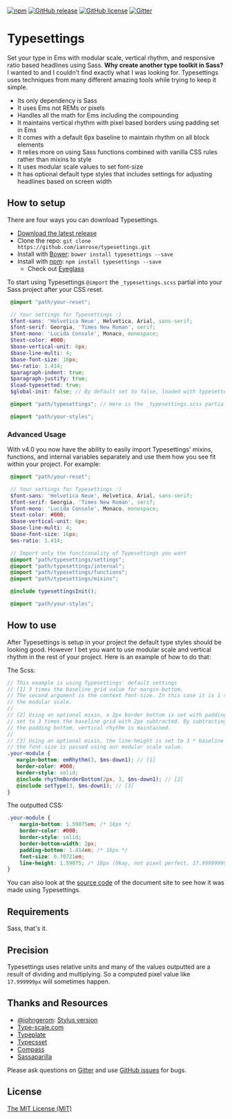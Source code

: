 [![npm](https://img.shields.io/npm/dt/typesettings.svg)]() [![GitHub release](https://img.shields.io/github/release/ianrose/typesettings.svg)]() [![GitHub license](https://img.shields.io/badge/license-MIT-blue.svg)](https://raw.githubusercontent.com/ianrose/typesettings/master/LICENSE) [![Gitter](https://badges.gitter.im/ianrose/typesettings.svg)](https://gitter.im/ianrose/typesettings?utm_source=badge&utm_medium=badge&utm_campaign=pr-badge)

Typesettings
============

Set your type in Ems with modular scale, vertical rhythm, and responsive ratio based headlines using Sass. **Why create another type toolkit in Sass?** I wanted to and I couldn't find exactly what I was looking for. Typesettings uses techniques from many different amazing tools while trying to keep it simple.

 * Its only dependency is Sass
 * It uses Ems not REMs or pixels
 * Handles all the math for Ems including the compounding
 * It maintains vertical rhythm with pixel based borders using padding set in Ems
 * It comes with a default 6px baseline to maintain rhythm on all block elements
 * It relies more on using Sass functions combined with vanilla CSS rules rather than mixins to style
 * It uses modular scale values to set font-size
 * It has optional default type styles that includes settings for adjusting headlines based on screen width

## How to setup

There are four ways you can download Typesettings.

* [Download the latest release](https://github.com/ianrose/typesettings/releases/latest)
* Clone the repo: `git clone https://github.com/ianrose/typesettings.git`
* Install with [Bower](http://bower.io/): `bower install typesettings --save`
* Install with [npm](https://www.npmjs.com): `npm install typesettings --save`
  * Check out [Eyeglass](https://github.com/sass-eyeglass/eyeglass)

To start using Typesettings `@import` the `_typesettings.scss` partial into your Sass project after your CSS reset.

```scss
 @import "path/your-reset";

 // Your settings for Typesettings :)
 $font-sans: 'Helvetica Neue', Helvetica, Arial, sans-serif;
 $font-serif: Georgia, 'Times New Roman', serif;
 $font-mono: 'Lucida Console', Monaco, monospace;
 $text-color: #000;
 $base-vertical-unit: 6px;
 $base-line-multi: 4;
 $base-font-size: 16px;
 $ms-ratio: 1.414;
 $paragraph-indent: true;
 $paragraph-justify: true;
 $load-typesetted: true;
 $global-init: false; // By default set to false, loaded with typesetted

 @import "path/typesettings"; // Here is the _typesettings.scss partial

 @import "path/your-styles";
```

### Advanced Usage

With v4.0 you now have the ability to easily import Typesettings' mixins, functions, and internal variables separately and use them how you see fit within your project. For example:

```scss
 @import "path/your-reset";

 // Your settings for Typesettings :)
 $font-sans: 'Helvetica Neue', Helvetica, Arial, sans-serif;
 $font-serif: Georgia, 'Times New Roman', serif;
 $font-mono: 'Lucida Console', Monaco, monospace;
 $text-color: #000;
 $base-vertical-unit: 6px;
 $base-line-multi: 4;
 $base-font-size: 16px;
 $ms-ratio: 1.414;

 // Import only the functionality of Typesettings you want
 @import "path/typesettings/settings";
 @import "path/typesettings/internal";
 @import "path/typesettings/functions";
 @import "path/typesettings/mixins";

 @include typesettingsInit();

 @import "path/your-styles";
```

## How to use

After Typesettings is setup in your project the default type styles should be looking good. However I bet you want to use modular scale and vertical rhythm in the rest of your project. Here is an example of how to do that:

The Scss:

```scss
// This example is using Typesettings' default settings
// [1] 3 times the baseline grid value for margin-bottom.
// The second argument is the context font-size. In this case it is 1 step down in
// the modular scale.
//
// [2] Using an optional mixin, a 2px border bottom is set with padding bottom
// set to 3 times the baseline grid with 2px subtracted. By subtracting the 2px from
// the padding bottom, vertical rhythm is maintained.
//
// [3] Using an optional mixin, the line-height is set to 3 * baseline grid. Then
// the font-size is passed using our modular scale value.
.your-module {
   margin-bottom: emRhythm(3, $ms-down1); // [1]
   border-color: #000;
   border-style: solid;
   @include rhythmBorderBottom(2px, 3, $ms-down1); // [2]
   @include setType(3, $ms-down1); // [3]
}
```

The outputted CSS:

```css
.your-module {
    margin-bottom: 1.59075em; /* 18px */
    border-color: #000;
    border-style: solid;
    border-bottom-width: 2px;
    padding-bottom: 1.414em; /* 16px */
    font-size: 0.70721em;
    line-height: 1.59075; /* 18px (Okay, not pixel perfect, 17.9999999999px) */
}
```

You can also look at the [source code](https://github.com/ianrose/typesettings-site) of the document site to see how it was made using Typesettings.

## Requirements

Sass, that's it.

## Precision

Typesettings uses relative units and many of the values outputted are a result of dividing and multiplying. So a computed pixel value like `17.999999px` will sometimes happen.

## Thanks and Resources

* [@johngerom](https://github.com/johngerome): [Stylus version](https://github.com/ianrose/typesettings/blob/master/_typesettings.styl)
* [Type-scale.com](http://type-scale.com/)
* [Typeplate](https://github.com/typeplate/typeplate.github.io)
* [Typecsset](https://github.com/csswizardry/typecsset)
* [Compass](https://github.com/chriseppstein/compass)
* [Sassaparilla](http://sass.fffunction.co/)

Please ask questions on [Gitter](https://gitter.im/ianrose/typesettings?utm_source=share-link&utm_medium=link&utm_campaign=share-link) and use [GitHub issues](https://github.com/ianrose/typesettings/issues) for bugs.

## License

[The MIT License (MIT)](https://github.com/ianrose/typesettings/blob/master/LICENSE)
